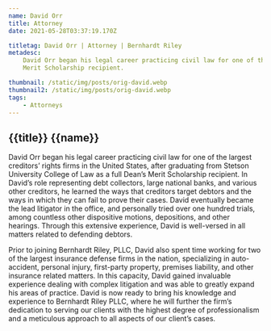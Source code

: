 ```yaml
---
name: David Orr
title: Attorney
date: 2021-05-28T03:37:19.170Z

titletag: David Orr | Attorney | Bernhardt Riley
metadesc:
    David Orr began his legal career practicing civil law for one of the largest creditors’ rights firms in the United States, after graduating from Stetson University College of Law as a full Dean’s
    Merit Scholarship recipient.

thumbnail: /static/img/posts/orig-david.webp
thumbnail2: /static/img/posts/orig-david.webp
tags:
    - Attorneys
---
```


<div class="text-lg max-w-prose mx-auto">
  <h2 class="pt-12">
    <span class="block text-base text-center text-br-900 font-semibold tracking-wide uppercase">{{title}}</span>
    <span class="mt-2 block text-3xl text-center leading-8 font-extrabold tracking-tight text-gray-900 sm:text-4xl">{{name}}</span>
  </h2>
  <p class="mt-8 text-xl text-gray-500 leading-8">David Orr began his legal career practicing civil law for one of the largest creditors’ rights firms in the United States, after graduating from Stetson University College of Law as a full Dean’s Merit Scholarship recipient. In David’s role representing debt collectors, large national banks, and various other creditors, he learned the ways that creditors target debtors and the ways in which they can fail to prove their cases. David eventually became the lead litigator in the office, and personally tried over one hundred trials, among countless other dispositive motions, depositions, and other hearings. Through this extensive experience, David is well-versed in all matters related to defending debtors.</p>
</div>
<div class="mt-6 prose prose-indigo prose-lg text-gray-500 mx-auto">
  <p>Prior to joining Bernhardt Riley, PLLC, David also spent time working for two of the largest insurance defense firms in the nation, specializing in auto-accident, personal injury, first-party property, premises liability, and other insurance related matters. In this capacity, David gained invaluable experience dealing with complex litigation and was able to greatly expand his areas of practice. David is now ready to bring his knowledge and experience to Bernhardt Riley PLLC, where he will further the firm’s dedication to serving our clients with the highest degree of professionalism and a meticulous approach to all aspects of our client’s cases.</p>
</div>
